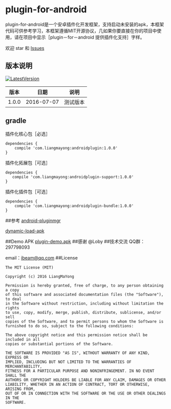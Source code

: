 # plugin-for-android
plugin-for-android是一个安卓插件化开发框架，支持启动未安装的apk，本框架代码可供参考学习，本框架遵循MIT开源协议，几如果你要直接在你的项目中使用，请在项目中显示［plugin－for－android 提供插件化支持］字样。

欢迎 star 和 [Issues](https://github.com/LiangMaYong/plugin-for-android/issues)

## 版本说明
[![LatestVersion](https://img.shields.io/badge/LatestVersion-1.0.0-brightgreen.svg?style=plastic) ](https://github.com/LiangMaYong/plugin-for-android/)

| 版本 |日期| 说明 |
|---|---|---|
| 1.0.0|2016-07-07| 测试版本 |
## gradle
插件化核心包［必选］
```
dependencies {
    compile 'com.liangmayong:androidplugin:1.0.0'
}
```
插件化拓展包［可选］
```
dependencies {
   compile 'com.liangmayong:androidplugin-support:1.0.0'
}
```
插件化插件包［可选］
```
dependencies {
    compile 'com.liangmayong:androidplugin-bundle:1.0.0'
}
```

##参考
[android-pluginmgr](https://github.com/houkx/android-pluginmgr)

[dynamic-load-apk](https://github.com/singwhatiwanna/dynamic-load-apk)

##Demo APK
[plugin-demo.apk](https://raw.githubusercontent.com/LiangMaYong/plugin-for-android/master/plugin-demo.apk)
##感谢
@Loby
##技术交流
QQ群：297798093

email：ibeam@qq.com
##License
```
The MIT License (MIT)

Copyright (c) 2016 LiangMaYong

Permission is hereby granted, free of charge, to any person obtaining a copy
of this software and associated documentation files (the "Software"), to deal
in the Software without restriction, including without limitation the rights
to use, copy, modify, merge, publish, distribute, sublicense, and/or sell
copies of the Software, and to permit persons to whom the Software is
furnished to do so, subject to the following conditions:

The above copyright notice and this permission notice shall be included in all
copies or substantial portions of the Software.

THE SOFTWARE IS PROVIDED "AS IS", WITHOUT WARRANTY OF ANY KIND, EXPRESS OR
IMPLIED, INCLUDING BUT NOT LIMITED TO THE WARRANTIES OF MERCHANTABILITY,
FITNESS FOR A PARTICULAR PURPOSE AND NONINFRINGEMENT. IN NO EVENT SHALL THE
AUTHORS OR COPYRIGHT HOLDERS BE LIABLE FOR ANY CLAIM, DAMAGES OR OTHER
LIABILITY, WHETHER IN AN ACTION OF CONTRACT, TORT OR OTHERWISE, ARISING FROM,
OUT OF OR IN CONNECTION WITH THE SOFTWARE OR THE USE OR OTHER DEALINGS IN THE
SOFTWARE.
```
